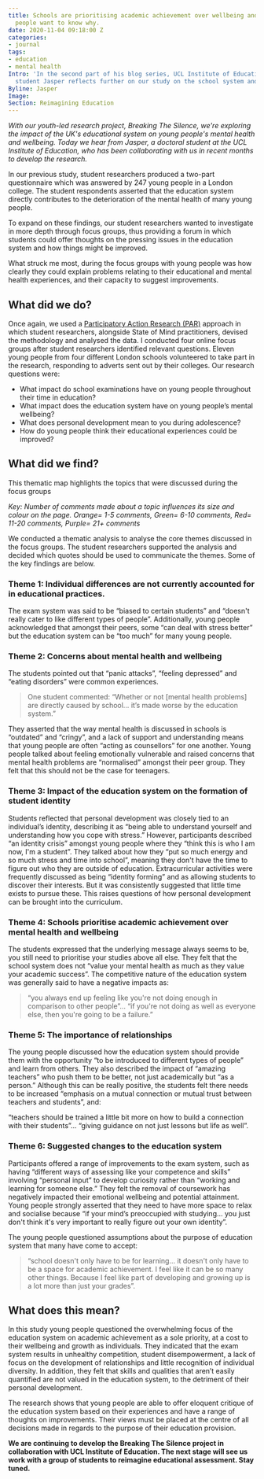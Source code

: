 ```yaml
---
title: Schools are prioritising academic achievement over wellbeing and growth. Young
  people want to know why.
date: 2020-11-04 09:18:00 Z
categories:
- journal
tags:
- education
- mental health
Intro: 'In the second part of his blog series, UCL Institute of Education doctoral
  student Jasper reflects further on our study on the school system and young people. '
Byline: Jasper
Image: 
Section: Reimagining Education
---
```


*With our youth-led research project, Breaking The Silence, we're exploring the impact of the UK's educational system on young people's mental health and wellbeing. Today we hear from Jasper, a doctoral student at the UCL Institute of Education, who has been collaborating with us in recent months to develop the research.* 

In our previous study, student researchers produced a two-part questionnaire which was answered by 247 young people in a London college. The student respondents asserted that the education system directly contributes to the deterioration of the mental health of many young people. 

To expand on these findings, our student researchers wanted to investigate in more depth through focus groups, thus providing a forum in which students could offer thoughts on the pressing issues in the education system and how things might be improved. 

What struck me most, during the focus groups with young people was how clearly they could explain problems relating to their educational and mental health experiences, and their capacity to suggest improvements. 

## What did we do?

Once again, we used a [Participatory Action Research (PAR)](https://www.statesofmind.org/journal/2020/09/28/young-people-education-research.html) approach in which student researchers, alongside State of Mind practitioners, devised the methodology and analysed the data. I conducted four online focus groups after student researchers identified relevant questions. Eleven young people from four different London schools volunteered to take part in the research, responding to adverts sent out by their colleges. Our research questions were:

* What impact do school examinations have on young people throughout their time in education?
* What impact does the education system have on young people’s mental wellbeing?
* What does personal development mean to you during adolescence?
* How do young people think their educational experiences could be improved?

## What did we find?

This thematic map highlights the topics that were discussed during the focus groups



*Key: Number of comments made about a topic influences its size and colour on the page. Orange= 1-5 comments, Green= 6-10 comments, Red= 11-20 comments, Purple= 21+ comments*

We conducted a thematic analysis to analyse the core themes discussed in the focus groups. The student researchers supported the analysis and decided which quotes should be used to communicate the themes. Some of the key findings are below.

### Theme 1: Individual differences are not currently accounted for in educational practices.

The exam system was said to be “biased to certain students” and “doesn't really cater to like different types of people”. Additionally, young people acknowledged that amongst their peers, some “can deal with stress better” but the education system can be “too much” for many young people.

### Theme 2: Concerns about mental health and wellbeing 

The students pointed out that “panic attacks”, “feeling depressed” and “eating disorders” were common experiences. 

> One student commented: “Whether or not [mental health problems] are directly caused by school… it’s made worse by the education system.”

They asserted that the way mental health is discussed in schools is “outdated” and “cringy”, and a lack of support and understanding means that young people are often “acting as counsellors” for one another. Young people talked about feeling emotionally vulnerable and raised concerns that mental health problems are “normalised” amongst their peer group. They felt that this should not be the case for teenagers. 

### Theme 3: Impact of the education system on the formation of student identity

Students reflected that personal development was closely tied to an individual’s identity, describing it as “being able to understand yourself and understanding how you cope with stress.” However, participants described “an identity crisis” amongst young people where they “think this is who I am now, I'm a student”. They talked about how they “put so much energy and so much stress and time into school”, meaning they don't have the time to figure out who they are outside of education. Extracurricular activities were frequently discussed as being “identity forming” and as allowing students to discover their interests. But it was consistently suggested that little time exists to pursue these. This raises questions of how personal development can be brought into the curriculum. 

### Theme 4: Schools prioritise academic achievement over mental health and wellbeing 

The students expressed that the underlying message always seems to be, you still need to prioritise your studies above all else. They felt that the school system does not “value your mental health as much as they value your academic success”. The competitive nature of the education system was generally said to have a negative impacts as: 

> “you always end up feeling like you're not doing enough in comparison to other people”... “if you're not doing as well as everyone else, then you're going to be a failure.”

### Theme 5: The importance of relationships

The young people discussed how the education system should provide them with the opportunity “to be introduced to different types of people” and learn from others. They also described the impact of “amazing teachers” who push them to be better, not just academically but “as a person.” Although this can be really positive, the students felt there needs to be increased “emphasis on a mutual connection or mutual trust between teachers and students”, and:

“teachers should be trained a little bit more on how to build a connection with their students”... “giving guidance on not just lessons but life as well”.

### Theme 6: Suggested changes to the education system 

Participants offered a range of improvements to the exam system, such as having “different ways of assessing like your competence and skills” involving “personal input” to develop curiosity rather than “working and learning for someone else.” They felt the removal of coursework has negatively impacted their emotional wellbeing and potential attainment. Young people strongly asserted that they need to have more space to relax and socialise because “if your mind’s preoccupied with studying… you just don't think it's very important to really figure out your own identity”. 

The young people questioned assumptions about the purpose of education system that many have come to accept: 

> “school doesn't only have to be for learning... it doesn't only have to be a space for academic achievement. I feel like it can be so many other things. Because I feel like part of developing and growing up is a lot more than just your grades”. 

## What does this mean?
 
In this study young people questioned the overwhelming focus of the education system on academic achievement as a sole priority, at a cost to their wellbeing and growth as individuals. They indicated that the exam system results in unhealthy competition, student disempowerment, a lack of focus on the development of relationships and little recognition of individual diversity. In addition, they felt that skills and qualities that aren’t easily quantified are not valued in the education system, to the detriment of their personal development. 

The research shows that young people are able to offer eloquent critique of the education system based on their experiences and have a range of thoughts on improvements. Their views must be placed at the centre of all decisions made in regards to the purpose of their education provision.  

**We are continuing to develop the Breaking The Silence project in collaboration with UCL Institute of Education. The next stage will see us work with a group of students to reimagine educational assessment. Stay tuned.**

